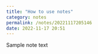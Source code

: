 ```yaml
---
title: "How to use notes"
category: notes
permalink: /notes/20221117205146
date: 2022-11-17 20:51
---
```


Sample note text